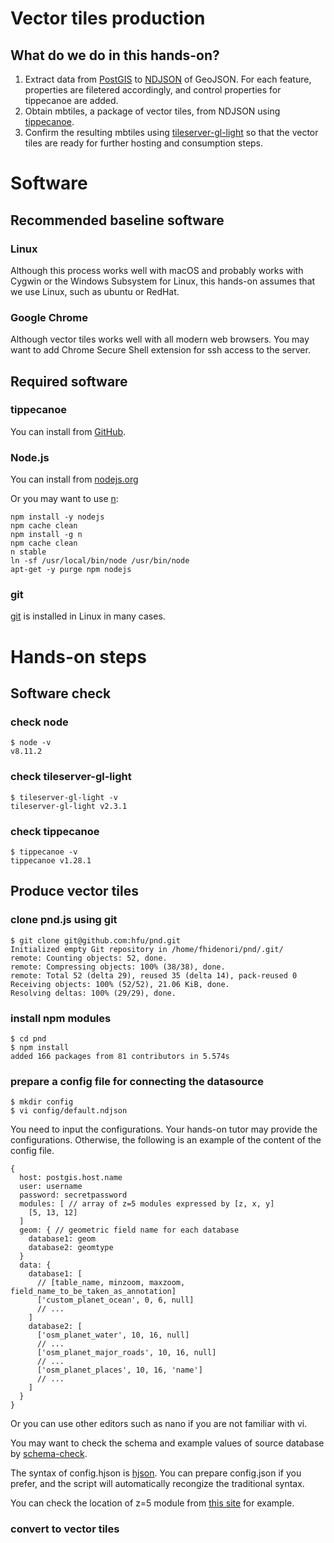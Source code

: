 # Vector tiles production
## What do we do in this hands-on?

1. Extract data from [PostGIS](https://postgis.net/) to [NDJSON](http://ndjson.org/) of GeoJSON. For each feature, properties are filetered accordingly, and control properties for tippecanoe are added.
2. Obtain mbtiles, a package of vector tiles, from NDJSON using [tippecanoe](https://github.com/mapbox/tippecanoe).
3. Confirm the resulting mbtiles using [tileserver-gl-light](https://github.com/klokantech/tileserver-gl/blob/master/README_light.md) so that the vector tiles are ready for further hosting and consumption steps.

# Software
## Recommended baseline software

### Linux
Although this process works well with macOS and probably works with Cygwin or the Windows Subsystem for Linux, this hands-on assumes that we use Linux, such as ubuntu or RedHat.

### Google Chrome
Although vector tiles works well with all modern web browsers. You may want to add Chrome Secure Shell extension for ssh access to the server.

## Required software

### tippecanoe

You can install from [GitHub](https://github.com/mapbox/tippecanoe).

### Node.js

You can install from [nodejs.org](https://nodejs.org/ja/download/package-manager/#debian-and-ubuntu-based-linux-distributions-debian-ubuntu-linux)

Or you may want to use [n](https://github.com/tj/n):
```
npm install -y nodejs
npm cache clean
npm install -g n
npm cache clean
n stable
ln -sf /usr/local/bin/node /usr/bin/node
apt-get -y purge npm nodejs
```

### git

[git](https://git-scm.com/) is installed in Linux in many cases.

# Hands-on steps

## Software check
### check node

```console
$ node -v
v8.11.2
```

### check tileserver-gl-light

```console
$ tileserver-gl-light -v
tileserver-gl-light v2.3.1
```

### check tippecanoe

```console
$ tippecanoe -v
tippecanoe v1.28.1
```
## Produce vector tiles
### clone pnd.js using git

```console
$ git clone git@github.com:hfu/pnd.git
Initialized empty Git repository in /home/fhidenori/pnd/.git/
remote: Counting objects: 52, done.
remote: Compressing objects: 100% (38/38), done.
remote: Total 52 (delta 29), reused 35 (delta 14), pack-reused 0
Receiving objects: 100% (52/52), 21.06 KiB, done.
Resolving deltas: 100% (29/29), done.
```

### install npm modules

```console
$ cd pnd
$ npm install
added 166 packages from 81 contributors in 5.574s
```

### prepare a config file for connecting the datasource

```console
$ mkdir config
$ vi config/default.ndjson 
```

You need to input the configurations. Your hands-on tutor may provide the configurations. Otherwise, the following is an example of the content of the config file.

```hjson
{
  host: postgis.host.name
  user: username
  password: secretpassword
  modules: [ // array of z=5 modules expressed by [z, x, y]
    [5, 13, 12]
  ]
  geom: { // geometric field name for each database
    database1: geom
    database2: geomtype
  }
  data: {
    database1: [
      // [table_name, minzoom, maxzoom, field_name_to_be_taken_as_annotation]
      ['custom_planet_ocean', 0, 6, null]
      // ...
    ]
    database2: [
      ['osm_planet_water', 10, 16, null]
      // ...
      ['osm_planet_major_roads', 10, 16, null]
      // ...
      ['osm_planet_places', 10, 16, 'name']
      // ...
    ]
  }
}
```

Or you can use other editors such as nano if you are not familiar with vi.

You may want to check the schema and example values of source database by [schema-check](https://github.com/hfu/schema-check).

The syntax of config.hjson is [hjson](https://hjson.org/). You can prepare config.json if you prefer, and the script will automatically recongize the traditional syntax.

You can check the location of z=5 module from [this site](http://maps.gsi.go.jp/#5/3.557283/28.520508/&ls=seamlessphoto&disp=1&lcd=seamlessphoto&vs=c0j0h0k0l0u0t1z0r0s0f1&d=v) for example.

### convert to vector tiles
```console
```
